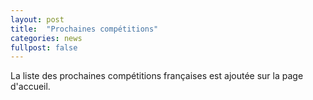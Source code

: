 ```yaml
---
layout: post
title:  "Prochaines compétitions"
categories: news
fullpost: false
---
```

La liste des prochaines compétitions françaises est ajoutée sur la page d'accueil.

